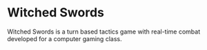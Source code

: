 # Witched Swords
Witched Swords is a turn based tactics game with real-time combat developed for a computer gaming class.
